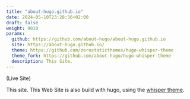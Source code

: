 ```yaml
---
title: "about-hugo.github.io"
date: 2024-05-10T23:28:56+02:00
draft: false
weight: 9010
params:
  github: https://github.com/about-hugo/about-hugo.github.io
  site: https://about-hugo.github.io/
  theme: https://github.com/zerostaticthemes/hugo-whisper-theme
  theme_fork: https://github.com/about-hugo/hugo-whisper-theme
  description: This Site.
---
```

(Live Site) 

This site. This Web Site is also build with hugo, using the [whisper theme](/examples/whisper-theme).
